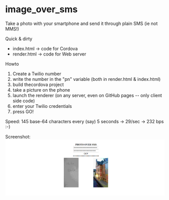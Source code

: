# image_over_sms
Take a photo with your smartphone and send it through plain SMS (ie not MMS!)

Quick & dirty

- index.html  -> code for Cordova
- render.html -> code for Web server

Howto

1. Create a Twilio number
2. write the number in the "pn" variable (both in render.html & index.html)
3. build thecordova project
3. take a picture on the phone
4. launch the renderer (on any server, even on GitHub pages -- only client side code)
5. enter your Twilio credentials 
6. press GO!

Speed: 145 base-64 characters every (say) 5 seconds ->  29/sec -> 232 bps :-)

Screenshot:
<img src='screenshot.PNG'>

